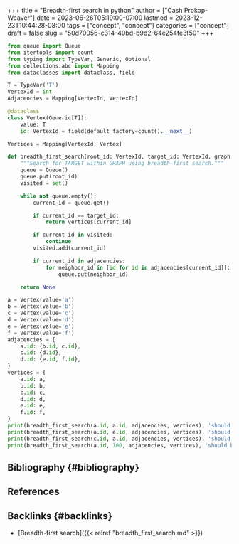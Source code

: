 +++
title = "Breadth-first search in python"
author = ["Cash Prokop-Weaver"]
date = 2023-06-26T05:19:00-07:00
lastmod = 2023-12-23T10:44:28-08:00
tags = ["concept", "concept"]
categories = ["concept"]
draft = false
slug = "50d70056-c314-40bd-b9d2-64e254fe3f50"
+++

```python
from queue import Queue
from itertools import count
from typing import TypeVar, Generic, Optional
from collections.abc import Mapping
from dataclasses import dataclass, field

T = TypeVar('T')
VertexId = int
Adjacencies = Mapping[VertexId, VertexId]

@dataclass
class Vertex(Generic[T]):
    value: T
    id: VertexId = field(default_factory=count().__next__)

Vertices = Mapping[VertexId, Vertex]

def breadth_first_search(root_id: VertexId, target_id: VertexId, graph: Adjacencies, vertices: Vertices) -> Optional[Vertex]:
    """Search for TARGET within GRAPH using breadth-first search."""
    queue = Queue()
    queue.put(root_id)
    visited = set()

    while not queue.empty():
        current_id = queue.get()

        if current_id == target_id:
            return vertices[current_id]

        if current_id in visited:
            continue
        visited.add(current_id)

        if current_id in adjacencies:
            for neighbor_id in [id for id in adjacencies[current_id]]:
                queue.put(neighbor_id)

    return None

a = Vertex(value='a')
b = Vertex(value='b')
c = Vertex(value='c')
d = Vertex(value='d')
e = Vertex(value='e')
f = Vertex(value='f')
adjacencies = {
    a.id: {b.id, c.id},
    c.id: {d.id},
    d.id: {e.id, f.id},
}
vertices = {
    a.id: a,
    b.id: b,
    c.id: c,
    d.id: d,
    e.id: e,
    f.id: f,
}
print(breadth_first_search(a.id, a.id, adjacencies, vertices), 'should be a')
print(breadth_first_search(a.id, e.id, adjacencies, vertices), 'should be e')
print(breadth_first_search(c.id, a.id, adjacencies, vertices), 'should be None')
print(breadth_first_search(a.id, 100, adjacencies, vertices), 'should be None')
```


## Bibliography {#bibliography}

## References

<style>.csl-entry{text-indent: -1.5em; margin-left: 1.5em;}</style><div class="csl-bib-body">
</div>



## Backlinks {#backlinks}

-   [Breadth-first search]({{< relref "breadth_first_search.md" >}})
